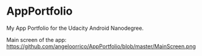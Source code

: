 # AppPortfolio
My App Portfolio for the Udacity Android Nanodegree.

Main screen of the app:
https://github.com/angeloorrico/AppPortfolio/blob/master/MainScreen.png
